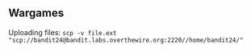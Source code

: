 ## Wargames

Uploading files: `scp -v file.ext "scp://bandit24@bandit.labs.overthewire.org:2220//home/bandit24/"`
